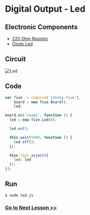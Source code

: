 # Digital Output - Led

## Electronic Components

 - [220 Ohm Resistor](https://en.wikipedia.org/wiki/Resistor)
 - [Diodo Led](https://en.wikipedia.org/wiki/Light-emitting_diode)

## Circuit

![Led](http://i.imgur.com/A6kFJ3g.png)

## Code
``` js
var five  = require('johnny-five'),
    board = new five.Board(),
    led;

board.on('ready', function () {
  led = new five.Led(8);

  led.on();

  this.wait(5000, function () {
    led.off();
  });

  this.repl.inject({
    led: led
  });
});
```

## Run

```
$ node led.js
```

### [Go to Next Lesson >>](../button/)
